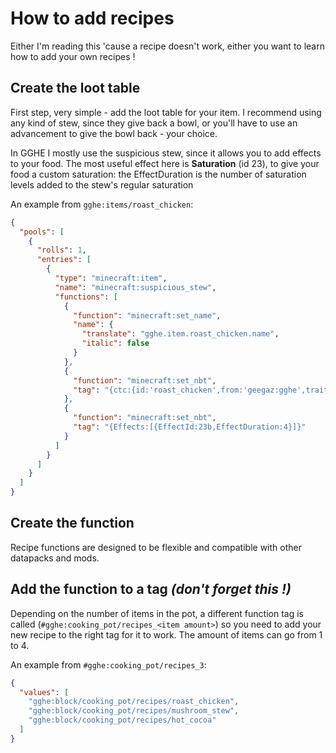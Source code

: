 # How to add recipes

Either I'm reading this 'cause a recipe doesn't work, either you want to learn how to add your own recipes !

## Create the loot table

First step, very simple - add the loot table for your item. I recommend using any kind of stew, since they give back a bowl, or you'll have to use an advancement to give the bowl back - your choice. 

In GGHE I mostly use the suspicious stew, since it allows you to add effects to your food. The most useful effect here is **Saturation** (id 23), to give your food a custom saturation: the EffectDuration is the number of saturation levels added to the stew's regular saturation

An example from `gghe:items/roast_chicken`:
```json
{
  "pools": [
    {
      "rolls": 1,
      "entries": [
        {
          "type": "minecraft:item",
          "name": "minecraft:suspicious_stew",
          "functions": [
            {
              "function": "minecraft:set_name",
              "name": {
                "translate": "gghe.item.roast_chicken.name",
                "italic": false
              }
            },
            {
              "function": "minecraft:set_nbt",
              "tag": "{ctc:{id:'roast_chicken',from:'geegaz:gghe',traits:['item','food','food/meat','food/chicken']},CustomModelData:1707301}"
            },
            {
              "function": "minecraft:set_nbt",
              "tag": "{Effects:[{EffectId:23b,EffectDuration:4}]}"
            }
          ]
        }
      ]
    }
  ]
}
```

## Create the function

Recipe functions are designed to be flexible and compatible with other datapacks and mods.

## Add the function to a tag *(don't forget this !)*

Depending on the number of items in the pot, a different function tag is called (`#gghe:cooking_pot/recipes_<item amount>`) so you need to add your new recipe to the right tag for it to work. The amount of items can go from 1 to 4.

An example from `#gghe:cooking_pot/recipes_3`:
```json
{
  "values": [
    "gghe:block/cooking_pot/recipes/roast_chicken",
    "gghe:block/cooking_pot/recipes/mushroom_stew",
    "gghe:block/cooking_pot/recipes/hot_cocoa"
  ]
}
```
